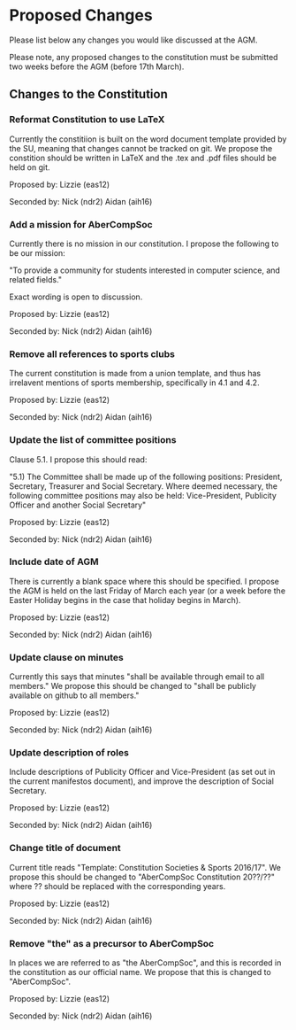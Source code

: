 # Proposed Changes
Please list below any changes you would like discussed at the AGM. 

Please note, any proposed changes to the constitution must be submitted two 
weeks before the AGM (before 17th March).

## Changes to the Constitution

### Reformat Constitution to use LaTeX
Currently the constitiion is built on the word document template provided by
the SU, meaning that changes cannot be tracked on git. We propose the constition
should be written in LaTeX and the .tex and .pdf files should be held on git.

Proposed by: Lizzie (eas12)

Seconded by: Nick (ndr2)
             Aidan (aih16)

### Add a mission for AberCompSoc
Currently there is no mission in our constitution. I propose the following 
to be our mission:

"To provide a community for students interested in computer science, and 
related fields."

Exact wording is open to discussion.

Proposed by: Lizzie (eas12)

Seconded by: Nick (ndr2)
             Aidan (aih16)

### Remove all references to sports clubs 
The current constitution is made from a union template, and thus has irrelavent 
mentions of sports membership, specifically in 4.1 and 4.2.

Proposed by: Lizzie (eas12)

Seconded by: Nick (ndr2)
             Aidan (aih16)

### Update the list of committee positions 
Clause 5.1. I propose this should read:

"5.1) The Committee shall be made up of the following positions: President, Secretary, Treasurer and Social Secretary. Where deemed necessary, the following committee positions may also be held: Vice-President, Publicity Officer and another Social Secretary"

Proposed by: Lizzie (eas12)

Seconded by: Nick (ndr2)
             Aidan (aih16)

### Include date of AGM
There is currently a blank space where this should be specified. I propose 
the AGM is held on the last Friday of March each year (or a week before the 
Easter Holiday begins in the case that holiday begins in March).

Proposed by: Lizzie (eas12)

Seconded by: Nick (ndr2)
             Aidan (aih16)

### Update clause on minutes
Currently this says that minutes "shall be available through email to all members." We propose this should be changed to "shall be publicly available on github to all members."

Proposed by: Lizzie (eas12)

Seconded by: Nick (ndr2)
             Aidan (aih16)

### Update description of roles
Include descriptions of Publicity Officer and Vice-President (as set out in the current manifestos document), and improve the description of Social Secretary.

Proposed by: Lizzie (eas12)

Seconded by: Nick (ndr2)
             Aidan (aih16)

### Change title of document
Current title reads "Template: Constitution Societies & Sports 2016/17".
We propose this should be changed to "AberCompSoc Constitution 20??/??" where
?? should be replaced with the corresponding years. 

Proposed by: Lizzie (eas12)

Seconded by: Nick (ndr2)
             Aidan (aih16)

### Remove "the" as a precursor to AberCompSoc
In places we are referred to as "the AberCompSoc", and this is recorded in the constitution as our official name. We propose that this is changed to "AberCompSoc".

Proposed by: Lizzie (eas12)

Seconded by: Nick (ndr2)
             Aidan (aih16)

<!--- Example:
###Update aim of society
Currently there is no listed aim, this section is currently blank.

Proposed by: Bob (abc12)
Seconded by: Alice (xyz89)
--->

